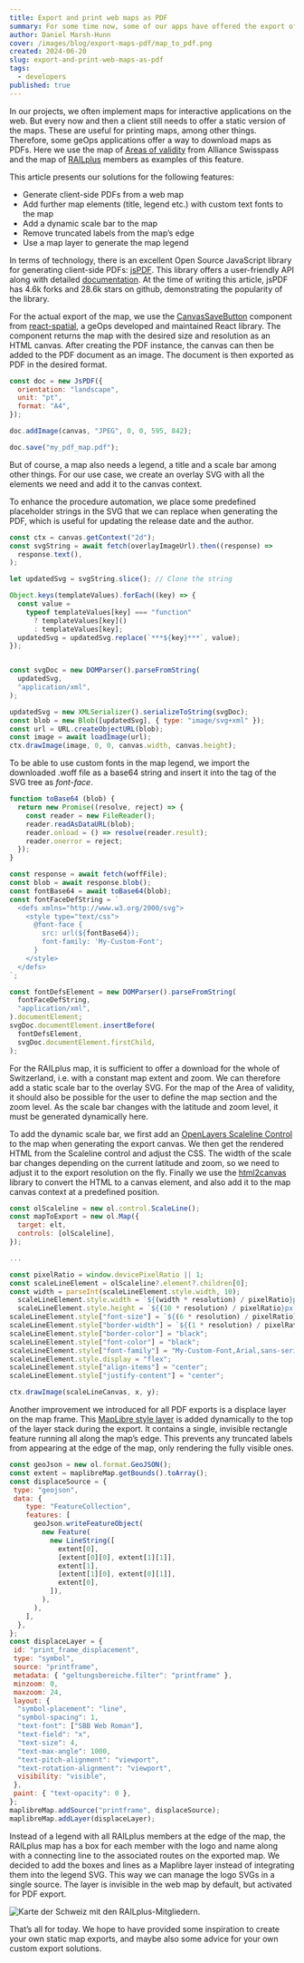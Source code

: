 ```yaml
---
title: Export and print web maps as PDF
summary: For some time now, some of our apps have offered the export of our maps in PDF format. This article presents our solutions for some new features of this feature 
author: Daniel Marsh-Hunn
cover: /images/blog/export-maps-pdf/map_to_pdf.png
created: 2024-06-20
slug: export-and-print-web-maps-as-pdf
tags:
  - developers
published: true
---
```

In our projects, we often implement maps for interactive applications on the web. But every now and then a client still needs to offer a static version of the maps. These are useful for printing maps, among other things. Therefore, some geOps applications offer a way to download maps as PDFs. Here we use the map of [Areas of validity](https://maps.trafimage.ch/ch.sbb.geltungsbereiche?lang=en) from Alliance Swisspass and the map of [RAILplus](https://www.railplus.ch/de/partner-bahnen) members as examples of this feature.

This article presents our solutions for the following features:
* Generate client-side PDFs from a web map
* Add further map elements (title, legend etc.) with custom text fonts to the map
* Add a dynamic scale bar to the map
* Remove truncated labels from the map’s edge
* Use a map layer to generate the map legend

In terms of technology, there is an excellent Open Source JavaScript library for generating client-side PDFs: [jsPDF](https://parall.ax/products/jspdf). This library offers a user-friendly API along with detailed [documentation](https://rawgit.com/MrRio/jsPDF/master/docs/index.html). At the time of writing this article, jsPDF has 4.6k forks and 28.6k stars on github, demonstrating the popularity of the library.

For the actual export of the map, we use the [CanvasSaveButton](https://react-spatial.geops.io/?layers=swiss.boundaries&baselayers=basebright.baselayer,basedark.baselayer&mode=custom&x=876887.69&y=5928515.41&z=5#canvassavebutton) component from [react-spatial](https://react-spatial.geops.io/), a geOps developed and maintained React library. The component returns the map with the desired size and resolution as an HTML canvas. After creating the PDF instance, the canvas can then be added to the PDF document as an image. The document is then exported as PDF in the desired format.

```js
const doc = new JsPDF({
  orientation: "landscape",
  unit: "pt",
  format: "A4",
});

doc.addImage(canvas, "JPEG", 0, 0, 595, 842);

doc.save("my_pdf_map.pdf");
```

But of course, a map also needs a legend, a title and a scale bar among other things. For our use case, we create an overlay SVG with all the elements we need and add it to the canvas context.

To enhance the procedure automation, we place some predefined placeholder strings in the SVG that we can replace when generating the PDF, which is useful for updating the release date and the author.


```js
const ctx = canvas.getContext("2d");
const svgString = await fetch(overlayImageUrl).then((response) =>
  response.text(),
);

let updatedSvg = svgString.slice(); // Clone the string

Object.keys(templateValues).forEach((key) => {
  const value =
    typeof templateValues[key] === "function"
      ? templateValues[key]()
      : templateValues[key];
  updatedSvg = updatedSvg.replace(`***${key}***`, value);
});


const svgDoc = new DOMParser().parseFromString(
  updatedSvg,
  "application/xml",
);

updatedSvg = new XMLSerializer().serializeToString(svgDoc);
const blob = new Blob([updatedSvg], { type: "image/svg+xml" });
const url = URL.createObjectURL(blob);
const image = await loadImage(url);
ctx.drawImage(image, 0, 0, canvas.width, canvas.height);
```

To be able to use custom fonts in the map legend, we import the downloaded .woff file as a base64 string and insert it into the <defs> tag of the SVG tree as *font-face*.


```js
function toBase64 (blob) {
  return new Promise((resolve, reject) => {
    const reader = new FileReader();
    reader.readAsDataURL(blob);
    reader.onload = () => resolve(reader.result);
    reader.onerror = reject;
  });
}

const response = await fetch(woffFile);
const blob = await response.blob();
const fontBase64 = await toBase64(blob);
const fontFaceDefString = `
  <defs xmlns="http://www.w3.org/2000/svg">
    <style type="text/css">
      @font-face {
        src: url(${fontBase64});
        font-family: 'My-Custom-Font';
      }
    </style>
  </defs>
`;

const fontDefsElement = new DOMParser().parseFromString(
  fontFaceDefString,
  "application/xml",
).documentElement;
svgDoc.documentElement.insertBefore(
  fontDefsElement,
  svgDoc.documentElement.firstChild,
);
```

For the RAILplus map, it is sufficient to offer a download for the whole of Switzerland, i.e. with a constant map extent and zoom. We can therefore add a static scale bar to the overlay SVG. For the map of the Area of validity, it should also be possible for the user to define the map section and the zoom level. As the scale bar changes with the latitude and zoom level, it must be generated dynamically here.

To add the dynamic scale bar, we first add an [OpenLayers Scaleline Control](https://openlayers.org/en/latest/apidoc/module-ol_control_ScaleLine-ScaleLine.html) to the map when generating the export canvas. We then get the rendered HTML from the Scaleline control and adjust the CSS. The width of the scale bar changes depending on the current latitude and zoom, so we need to adjust it to the export resolution on the fly. Finally we use the [html2canvas](https://html2canvas.hertzen.com/) library to convert the HTML to a canvas element, and also add it to the map canvas context at a predefined position.

```js
const olScaleline = new ol.control.ScaleLine();
const mapToExport = new ol.Map({
  target: elt,
  controls: [olScaleline],
});

...

const pixelRatio = window.devicePixelRatio || 1;
const scaleLineElement = olScaleline?.element?.children[0];
const width = parseInt(scaleLineElement.style.width, 10);
  scaleLineElement.style.width = `${(width * resolution) / pixelRatio}px`;
  scaleLineElement.style.height = `${(10 * resolution) / pixelRatio}px`;
scaleLineElement.style["font-size"] = `${(6 * resolution) / pixelRatio}px`;
scaleLineElement.style["border-width"] = `${(1 * resolution) / pixelRatio}px`;
scaleLineElement.style["border-color"] = "black";
scaleLineElement.style["font-color"] = "black";
scaleLineElement.style["font-family"] = "My-Custom-Font,Arial,sans-serif";
scaleLineElement.style.display = "flex";
scaleLineElement.style["align-items"] = "center";
scaleLineElement.style["justify-content"] = "center";

ctx.drawImage(scaleLineCanvas, x, y);
```

Another improvement we introduced for all PDF exports is a displace layer on the map frame. This [MapLibre style layer](https://maplibre.org/maplibre-style-spec/layers/) is added dynamically to the top of the layer stack during the export. It contains a single, invisible rectangle feature running all along the map’s edge. This prevents any truncated labels from appearing at the edge of the map, only rendering the fully visible ones.


```js
const geoJson = new ol.format.GeoJSON();
const extent = maplibreMap.getBounds().toArray();
const displaceSource = {
 type: "geojson",
 data: {
    type: "FeatureCollection",
    features: [
      geoJson.writeFeatureObject(
        new Feature(
          new LineString([
            extent[0],
            [extent[0][0], extent[1][1]],
            extent[1],
            [extent[1][0], extent[0][1]],
            extent[0],
          ]),
        ),
      ),
    ],
  },
};
const displaceLayer = {
 id: "print_frame_displacement",
 type: "symbol",
 source: "printframe",
 metadata: { "geltungsbereiche.filter": "printframe" },
 minzoom: 0,
 maxzoom: 24,
 layout: {
  "symbol-placement": "line",
  "symbol-spacing": 1,
  "text-font": ["SBB Web Roman"],
  "text-field": "x",
  "text-size": 4,
  "text-max-angle": 1000,
  "text-pitch-alignment": "viewport",
  "text-rotation-alignment": "viewport",
  visibility: "visible",
 },
 paint: { "text-opacity": 0 },
};
maplibreMap.addSource("printframe", displaceSource);
maplibreMap.addLayer(displaceLayer);
```

Instead of a legend with all RAILplus members at the edge of the map, the RAILplus map has a box for each member with the logo and name along with a connecting line to the associated routes on the exported map. We decided to add the boxes and lines as a Maplibre layer instead of integrating them into the legend SVG. This way we can manage the logo SVGs in a single source. The layer is invisible in the web map by default, but activated for PDF export.

![Karte der Schweiz mit den RAILplus-Mitgliedern.](/images/blog/export-maps-pdf/railplus-members.png "Karte der RAILplus-Mitglieder")

That’s all for today. We hope to have provided some inspiration to create your own static map exports, and maybe also some advice for your own custom export solutions.